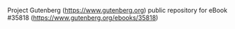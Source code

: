 Project Gutenberg (https://www.gutenberg.org) public repository for eBook #35818 (https://www.gutenberg.org/ebooks/35818)